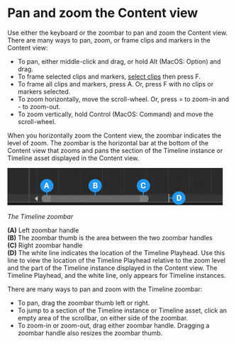 # Pan and zoom the Content view

Use either the keyboard or the zoombar to pan and zoom the Content view. There are many ways to pan, zoom, or frame clips and markers in the Content view:

* To pan, either middle-click and drag, or hold Alt (MacOS: Option) and drag.
* To frame selected clips and markers, [select clips](clip-select.md) then press F.
* To frame all clips and markers, press A. Or, press F with no clips or markers selected.
* To zoom horizontally, move the scroll-wheel. Or, press = to zoom-in and - to zoom-out.
* To zoom vertically, hold Control (MacOS: Command) and move the scroll-wheel.

When you horizontally zoom the Content view, the zoombar indicates the level of zoom. The zoombar is the horizontal bar at the bottom of the Content view that zooms and pans the section of the Timeline instance or Timeline asset displayed in the Content view.

![](images/anno-zoombar.png)

_The Timeline zoombar_

**(A)** Left zoombar handle<br/>
**(B)** The zoombar thumb is the area between the two zoombar handles<br/>
**(C)** Right zoombar handle<br/>
**(D)** The white line indicates the location of the Timeline Playhead. Use this line to view the location of the Timeline Playhead relative to the zoom level and the part of the Timeline instance displayed in the Content view. The Timeline Playhead, and the white line, only appears for Timeline instances.<br/>

There are many ways to pan and zoom with the Timeline zoombar:

* To pan, drag the zoombar thumb left or right.
* To jump to a section of the Timeline instance or Timeline asset, click an empty area of the scrollbar, on either side of the zoombar.
* To zoom-in or zoom-out, drag either zoombar handle. Dragging a zoombar handle also resizes the zoombar thumb.

